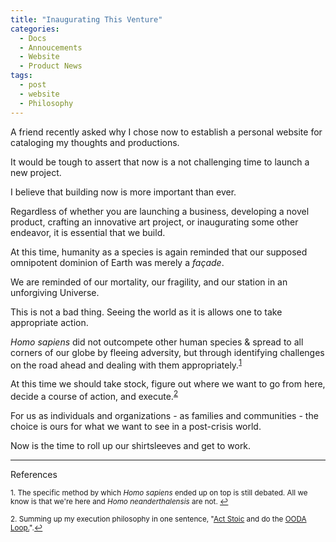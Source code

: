 ```yaml
---
title: "Inaugurating This Venture"
categories:
  - Docs
  - Annoucements
  - Website
  - Product News
tags:
  - post
  - website
  - Philosophy
---
```


A friend recently asked why I chose now to establish a personal website for cataloging my thoughts and productions.

It would be tough to assert that now is a not challenging time to launch a new project.

I believe that building now is more important than ever.

Regardless of whether you are launching a business, developing a novel product, crafting an innovative art project, or inaugurating some other endeavor, it is essential that we build.

At this time, humanity as a species is again reminded that our supposed omnipotent dominion of Earth was merely a <i>façade</i>.

We are reminded of our mortality, our fragility, and our station in an unforgiving Universe.

This is not a bad thing. Seeing the world as it is allows one to take appropriate action.

<i>Homo sapiens</i> did not outcompete other human species & spread to all corners of our globe by fleeing adversity, but through identifying challenges on the road ahead and dealing with them appropriately.<sup><a href="#fn1" id="ref1">1</a></sup>

At this time we should take stock, figure out where we want to go from here, decide a course of action, and execute.<sup><a href="#fn2" id="ref2">2</a></sup>

For us as individuals and organizations - as families and communities - the choice is ours for what we want to see in a post-crisis world.

Now is the time to roll up our shirtsleeves and get to work.

<hr>References</hr>

<sup id="fn1">1. The specific method by which <i>Homo sapiens</i> ended up on top is still debated. All we know is that we're here and <i>Homo neanderthalensis</i> are not. <a href="#ref1" title="Jump back to Footnote 1">↩</a></sup>

<sup id="fn2">2. Summing up my execution philosophy in one sentence, "[Act Stoic](https://www.wikihow.com/Be-Stoic) and do the [OODA Loop.](https://en.wikipedia.org/wiki/OODA_loop)".<a href="#ref2" title="Jump back to footnote 2 in the text.">↩</a></sup>
